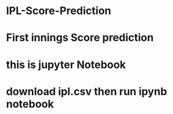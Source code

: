 # IPL-Score-Prediction
# First innings Score prediction
# this is jupyter Notebook
# download ipl.csv then run ipynb notebook
